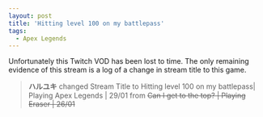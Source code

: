```yaml
---
layout: post
title: 'Hitting level 100 on my battlepass'
tags:
  - Apex Legends
---
```


Unfortunately this Twitch VOD has been lost to time. The only remaining evidence of this stream is a log of a change in stream title to this game.

> **ハルユキ** changed Stream Title to Hitting level 100 on my battlepass&#124; Playing Apex Legends &#124; 29/01 from ~~Can I get to the top? &#124; Playing Eraser &#124; 26/01~~
